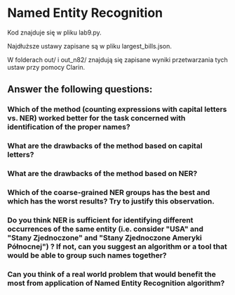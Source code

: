 # Named Entity Recognition

Kod znajduje się w pliku lab9.py. 

Najdłuższe ustawy zapisane są w pliku largest_bills.json.

W folderach out/ i out_n82/ znajdują się zapisane wyniki przetwarzania tych ustaw przy pomocy Clarin. 


## Answer the following questions:
### Which of the method (counting expressions with capital letters vs. NER) worked better for the task concerned with identification of the proper names?


### What are the drawbacks of the method based on capital letters?


### What are the drawbacks of the method based on NER?


### Which of the coarse-grained NER groups has the best and which has the worst results? Try to justify this observation.


### Do you think NER is sufficient for identifying different occurrences of the same entity (i.e. consider "USA" and "Stany Zjednoczone" and "Stany Zjednoczone Ameryki Północnej") ? If not, can you suggest an algorithm or a tool that would be able to group such names together?


### Can you think of a real world problem that would benefit the most from application of Named Entity Recognition algorithm?